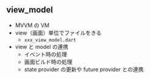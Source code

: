## view_model

- MVVM の VM
- view（画面）単位でファイルをきる
    - `xxx_view_model.dart`
- view と model の連携
    - イベント時の処理
    - 画面ビルド時の処理
    - state provider の更新や future provider との連携
